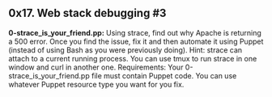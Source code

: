 ## 0x17. Web stack debugging #3


**0-strace_is_your_friend.pp:** Using strace, find out why Apache is returning a 500 error. Once you find the issue, fix it and then automate it using Puppet (instead of using Bash as you were previously doing).
Hint:
strace can attach to a current running process.
You can use tmux to run strace in one window and curl in another one.
Requirements:
Your 0-strace_is_your_friend.pp file must contain Puppet code.
You can use whatever Puppet resource type you want for you fix.
